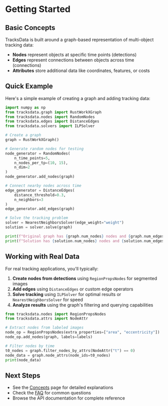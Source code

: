 # Getting Started

## Basic Concepts

TracksData is built around a graph-based representation of multi-object tracking data:

- **Nodes** represent objects at specific time points (detections)
- **Edges** represent connections between objects across time (connections)
- **Attributes** store additional data like coordinates, features, or costs

## Quick Example

Here's a simple example of creating a graph and adding tracking data:

```python
import numpy as np
from tracksdata.graph import RustWorkXGraph
from tracksdata.nodes import RandomNodes
from tracksdata.edges import DistanceEdges
from tracksdata.solvers import ILPSolver

# Create a graph
graph = RustWorkXGraph()

# Generate random nodes for testing
node_generator = RandomNodes(
    n_time_points=5,
    n_nodes_per_tp=(10, 15),
    n_dim=2
)
node_generator.add_nodes(graph)

# Connect nearby nodes across time
edge_generator = DistanceEdges(
    distance_threshold=0.3,
    n_neighbors=3
)
edge_generator.add_edges(graph)

# Solve the tracking problem
solver = NearestNeighborsSolver(edge_weight="weight")
solution = solver.solve(graph)

print(f"Original graph has {graph.num_nodes} nodes and {graph.num_edges} edges")
print(f"Solution has {solution.num_nodes} nodes and {solution.num_edges} edges")
```

## Working with Real Data

For real tracking applications, you'll typically:

1. **Create nodes from detections** using `RegionPropsNodes` for segmented images
2. **Add edges** using `DistanceEdges` or custom edge operators
3. **Solve tracking** using `ILPSolver` for optimal results or `NearestNeighborsSolver` for speed
4. **Analyze results** using the graph's filtering and querying capabilities

```python
from tracksdata.nodes import RegionPropsNodes
from tracksdata.attrs import NodeAttr

# Extract nodes from labeled images
node_op = RegionPropsNodes(extra_properties=["area", "eccentricity"])
node_op.add_nodes(graph, labels=labels)

# Filter nodes by time
t0_nodes = graph.filter_nodes_by_attrs(NodeAttr("t") == 0)
node_data = graph.node_attrs(node_ids=t0_nodes)
print(node_data)
```

## Next Steps

- See the [Concepts](concepts.md) page for detailed explanations
- Check the [FAQ](faq.md) for common questions
- Browse the API documentation for complete reference
